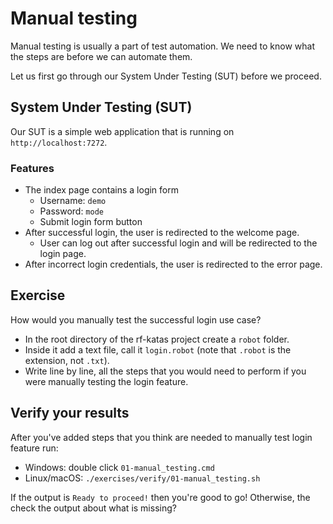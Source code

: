 # Manual testing

Manual testing is usually a part of test automation. We need to know what the steps are 
before we can automate them.

Let us first go through our System Under Testing (SUT) before we proceed.

## System Under Testing (SUT)

Our SUT is a simple web application that is running on `http://localhost:7272`.

### Features

- The index page contains a login form
  - Username: `demo`
  - Password: `mode`
  - Submit login form button
- After successful login, the user is redirected to the welcome page.
  - User can log out after successful login and will be redirected to the login page.
- After incorrect login credentials, the user is redirected to the error page.

## Exercise

How would you manually test the successful login use case?

- In the root directory of the rf-katas project create a `robot` folder.
- Inside it add a text file, call it `login.robot` (note that `.robot` is the extension, not `.txt`).
- Write line by line, all the steps that you would need to perform if you were manually testing the login feature.

## Verify your results

After you've added steps that you think are needed to manually test login feature run:

- Windows: double click `01-manual_testing.cmd`
- Linux/macOS: `./exercises/verify/01-manual_testing.sh`

If the output is `Ready to proceed!` then you're good to go! Otherwise, the check the output about what is missing?
